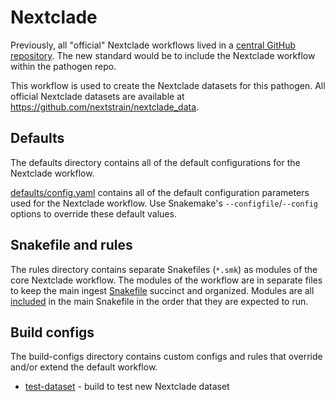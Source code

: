 # Nextclade

Previously, all "official" Nextclade workflows lived in a [central GitHub repository](https://github.com/neherlab/nextclade_data_workflows).
The new standard would be to include the Nextclade workflow within the pathogen repo.

This workflow is used to create the Nextclade datasets for this pathogen.
All official Nextclade datasets are available at https://github.com/nextstrain/nextclade_data.

## Defaults

The defaults directory contains all of the default configurations for the Nextclade workflow.

[defaults/config.yaml](defaults/config.yaml) contains all of the default configuration parameters
used for the Nextclade workflow. Use Snakemake's `--configfile`/`--config`
options to override these default values.

## Snakefile and rules

The rules directory contains separate Snakefiles (`*.smk`) as modules of the core Nextclade workflow.
The modules of the workflow are in separate files to keep the main ingest [Snakefile](Snakefile) succinct and organized.
Modules are all [included](https://snakemake.readthedocs.io/en/stable/snakefiles/modularization.html#includes)
in the main Snakefile in the order that they are expected to run.

## Build configs

The build-configs directory contains custom configs and rules that override and/or
extend the default workflow.

- [test-dataset](build-configs/test-dataset/) - build to test new Nextclade dataset
